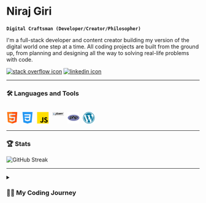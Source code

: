 # Niraj Giri

**`Digital Craftsman (Developer/Creator/Philosopher)`**

I'm a full-stack developer and content creator building my version of the digital world one step at a time. All coding projects are built from the ground up, from planning and designing all the way to solving real-life problems with code.

   <p align="left">
      <a href="https://stackoverflow.com/users/22138079/nirajgirixd">
         <img alt="stack overflow icon" title="Stack Overflow Profile" src="https://custom-icon-badges.demolab.com/github/followers/nirajgiriXD?color=236ad3&label=StackOverflow&logo=stack_overflow_icon&logoColor=white&style=for-the-badge&labelColor=236ad3"/></a>  
      <a href="https://github.com/ForrestKnight?tab=followers">
         <img alt="linkedin icon" title="LinkedIn Profile" src="https://custom-icon-badges.demolab.com/github/followers/nirajgiriXD?color=%23E05D44&style=for-the-badge&logo=linked_in_icon&label=LinkedIn&logoColor=white&labelColor=%23E05D44"/></a>
   </p>

---

### 🛠️ Languages and Tools

<br />
<div>
   <img align="left" alt="HTML" width="30px" style="padding-right:10px;" src="image/html.png" />
   <img align="left" alt="CSS" width="30px" style="padding-right:10px;" src="image/css.png" />
   <img align="left" alt="JavaScript" width="30px" style="padding-right:10px;" src="image/js.png" />
   <img align="left" alt="jQuery" width="30px" style="padding-right:10px;" src="image/jQuery.png" />
   <img align="left" alt="PHP" width="30px" style="padding-right:10px;" src="image/php.png" />
   <img align="left" alt="WordPress" width="30px" style="padding-right:10px;" src="image/wp.png" />
</div>
<br />
<br />

---

### 🏆 Stats

<!-- ![GitHub stats](https://github-readme-stats.vercel.app/api?username=nirajgiriXD&show_icons=true&theme=gruvbox) -->

![GitHub Streak](https://streak-stats.demolab.com?user=nirajgiriXD&theme=gruvbox&border_radius=4.5)

---

<details>
 <summary><h3>👨‍💻 My Coding Journey</h3></summary>
 <p>
    I began my coding journey as a computer engineering student, fueled by curiosity and a deep desire to understand how things were made and how they worked. I delved into various programming languages, frameworks, and tools. Mastering frontend technologies like HTML, CSS, and JavaScript, I honed my skills in crafting visually appealing and user-friendly interfaces. Simultaneously, I dived into backend development, learning languages such as PHP and JavaScript with CMS like WordPress. This comprehensive skill set ultimately led me to become a full stack developer, capable of seamlessly bridging the gap between frontend and backend development, and bringing my own ideas to life.
 </p>
 <p>
   Today, as a full stack developer, I relish the opportunity to design and develop my own applications and websites, providing end-to-end solutions and a seamless user experience. The satisfaction of transforming abstract concepts into tangible, functional programs fuels my passion for this field. I continuously seek to stay updated with the latest technologies and industry trends, committed to lifelong learning and growth. As I embark on new challenges, I am excited about the endless possibilities that lie ahead and the opportunity to create innovative digital experiences that have a positive impact.
 </p>
</details>
